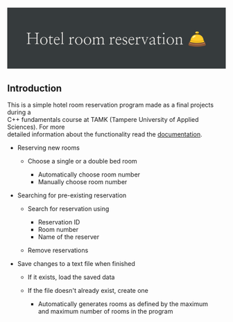 ![banner image](banner.png)

## Introduction

This is a simple hotel room reservation program made as a final projects during a  
C++ fundamentals course at TAMK (Tampere University of Applied Sciences). For more  
detailed information about the functionality read the [documentation](documentation.pdf).

- Reserving new rooms

  - Choose a single or a double bed room 

    - Automatically choose room number
    - Manually choose room number

- Searching for pre-existing reservation
  - Search for reservation using

    - Reservation ID
    - Room number
    - Name of the reserver

  - Remove reservations

- Save changes to a text file when finished

  - If it exists, load the saved data
  - If the file doesn't already exist, create one

    - Automatically generates rooms as defined by the maximum   
      and maximum number of rooms in the program 
